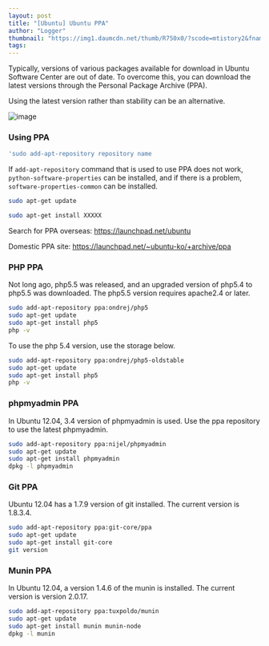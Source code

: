 ```yaml
---
layout: post
title: "[Ubuntu] Ubuntu PPA"
author: "Logger"
thumbnail: "https://img1.daumcdn.net/thumb/R750x0/?scode=mtistory2&fname=https%3A%2F%2Ft1.daumcdn.net%2Fcfile%2Ftistory%2F243D1A3C5540F1A12B"
tags: 
---
```



Typically, versions of various packages available for download in Ubuntu Software Center are out of date. To overcome this, you can download the latest versions through the Personal Package Archive (PPA).

Using the latest version rather than stability can be an alternative.

![image](https://t1.daumcdn.net/cfile/tistory/243D1A3C5540F1A12B)

### Using PPA

```bash
'sudo add-apt-repository repository name

```

If `add-apt-repository` command that is used to use PPA does not work, `python-software-properties` can be installed, and if there is a problem, `software-properties-common` can be installed.

```bash
sudo apt-get update

```

```bash
sudo apt-get install XXXXX

```

Search for PPA overseas: https://launchpad.net/ubuntu

Domestic PPA site: https://launchpad.net/~ubuntu-ko/+archive/ppa

### PHP PPA

Not long ago, php5.5 was released, and an upgraded version of php5.4 to php5.5 was downloaded. The php5.5 version requires apache2.4 or later.

```bash
sudo add-apt-repository ppa:ondrej/php5
sudo apt-get update
sudo apt-get install php5
php -v

```

To use the php 5.4 version, use the storage below.

```bash
sudo add-apt-repository ppa:ondrej/php5-oldstable
sudo apt-get update
sudo apt-get install php5
php -v

```

### phpmyadmin PPA

In Ubuntu 12.04, 3.4 version of phpmyadmin is used. Use the ppa repository to use the latest phpmyadmin.

```bash
sudo add-apt-repository ppa:nijel/phpmyadmin
sudo apt-get update
sudo apt-get install phpmyadmin
dpkg -l phpmyadmin

```

### Git PPA

Ubuntu 12.04 has a 1.7.9 version of git installed. The current version is 1.8.3.4.

```bash
sudo add-apt-repository ppa:git-core/ppa
sudo apt-get update
sudo apt-get install git-core
git version

```

### Munin PPA

In Ubuntu 12.04, a version 1.4.6 of the munin is installed. The current version is version 2.0.17.

```bash
sudo add-apt-repository ppa:tuxpoldo/munin
sudo apt-get update
sudo apt-get install munin munin-node
dpkg -l munin

```